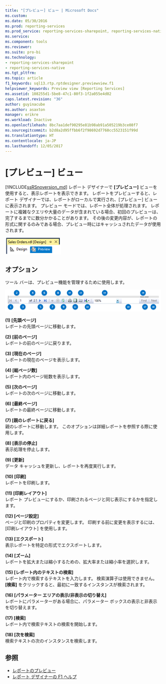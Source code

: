 ```yaml
---
title: "[プレビュー] ビュー | Microsoft Docs"
ms.custom: 
ms.date: 05/30/2016
ms.prod: reporting-services
ms.prod_service: reporting-services-sharepoint, reporting-services-native
ms.service: 
ms.component: tools
ms.reviewer: 
ms.suite: pro-bi
ms.technology:
- reporting-services-sharepoint
- reporting-services-native
ms.tgt_pltfrm: 
ms.topic: article
f1_keywords: sql13.rtp.rptdesigner.previewview.f1
helpviewer_keywords: Preview view [Reporting Services]
ms.assetid: 108255d1-5be8-47c1-80f3-1f2a055e4d02
caps.latest.revision: "36"
author: guyinacube
ms.author: asaxton
manager: erikre
ms.workload: Inactive
ms.openlocfilehash: 8bc7aa1def90295e81b98ab91a505219b3ce08f7
ms.sourcegitcommit: b2d8a2d95ffbb6f2f98692d7760cc5523151f99d
ms.translationtype: HT
ms.contentlocale: ja-JP
ms.lasthandoff: 12/05/2017
---
```

# <a name="preview-view"></a>[プレビュー] ビュー
[!INCLUDE[ssRSnoversion_md](../../includes/ssrsnoversion-md.md)] レポート デザイナーで **[プレビュー]** ビューを使用すると、表示レポートを表示できます。 レポートをプレビューすると、レポート デザイナーでは、レポートがローカルで実行され、[プレビュー] ビューに表示されます。 プレビュー モードでは、レポート全体が処理されます。 レポートに複雑なクエリや大量のデータが含まれている場合、初回のプレビューは、完了するまでに数分かかることがあります。 その後の変更内容が、レポートの形式に関するのみである場合、プレビュー時にはキャッシュされたデータが使用されます。

  ![ssrs_ssdt_preview](../../reporting-services/media/ssrs-ssdt-preview.png)  
## <a name="options"></a>オプション  
 ツール バーは、プレビュー機能を管理するために使用します。  

![ssrs_ssdt_viewer_toolbar](../../reporting-services/tools/media/ssrs-ssdt-viewer-toolbar.png)

 **(1) [先頭ページ]**  
 レポートの先頭ページに移動します。  
  
 **(2) [前のページ]**  
 レポートの前のページに戻ります。  
  
 **(3) [現在のページ]**  
 レポートの現在のページを表示します。  
  
 **(4) [総ページ数]**  
 レポート内のページ総数を表示します。  
  
 **(5) [次のページ]**  
 レポートの次のページに移動します。  
  
 **(6) [最終ページ]**  
 レポートの最終ページに移動します。  
  
 **(7) [親のレポートに戻る]**  
 親のレポートに移動します。 このオプションは詳細レポートを参照する際に使用します。  
  
 **(8) [表示の停止]**  
 表示処理を停止します。  
  
 **(9) [更新]**  
 データ キャッシュを更新し、レポートを再度実行します。  
  
 **(10) [印刷]**  
 レポートを印刷します。  
  
 **(11) [印刷レイアウト]**  
 レポート プレビューにするか、印刷されるページと同じ表示にするかを指定します。  
  
 **(12) [ページ設定]**  
 ページと印刷のプロパティを変更します。 印刷する前に変更を表示するには、[印刷レイアウト] を使用します。  
  
 **(13) [エクスポート]**  
 表示レポートを特定の形式でエクスポートします。  
  
 **(14) [ズーム]**  
 レポートを拡大または縮小するための、拡大率または縮小率を選択します。  
  
 **(15) [レポート内のテキストの検索]**  
 レポート内で検索するテキストを入力します。 検索演算子は使用できません。 **[検索]** をクリックすると、最初に一致するインスタンスが検索されます。  

 **(16) [パラメーター エリアの表示/非表示の切り替え]**  
 レポートにパラメーターがある場合に、パラメーター ボックスの表示と非表示を切り替えます。
 
 **(17) [検索]**  
 レポート内で検索テキストの検索を開始します。  
  
 **(18) [次を検索]**  
 検索テキストの次のインスタンスを検索します。  
  
## <a name="see-also"></a>参照  
+ [レポートのプレビュー](../../reporting-services/reports/previewing-reports.md)
+ [レポート デザイナーの F1 ヘルプ](../../reporting-services/tools/report-designer-f1-help.md)  
  
  
